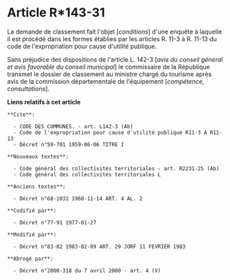 # Article R*143-31

La demande de classement fait l'objet [*conditions*] d'une enquête à laquelle il est procédé dans les formes établies par les
articles R. 11-3 à R. 11-13 du code de l'expropriation pour cause d'utilité publique.

Sans préjudice des dispositions de l'article L. 142-3 [*avis du conseil général et avis favorable du conseil municipal*] le
commissaire de la République transmet le dossier de classement au ministre chargé du tourisme après avis de la commission
départementale de l'équipement [*compétence, consultations*].

**Liens relatifs à cet article**

	**Cite**:

	  - CODE DES COMMUNES. - art. L142-3 (Ab)
	  - Code de l'expropriation pour cause d'utilité publique R11-3 A R11-13
	  - Décret n°59-701 1959-06-06 TITRE I

	**Nouveaux textes**:

	  - Code général des collectivités territoriales - art. R2231-25 (Ab)
	  - Code général des collectivités territoriales L

	**Anciens textes**:

	  - Décret n°68-1031 1968-11-14 ART. 4 AL. 2

	**Codifié par**:

	  - Décret n°77-91 1977-01-27

	**Modifié par**:

	  - Décret n°83-82 1983-02-09 ART. 29 JORF 11 FEVRIER 1983

	**Abrogé par**:

	  - Décret n°2000-318 du 7 avril 2000 - art. 4 (V)

